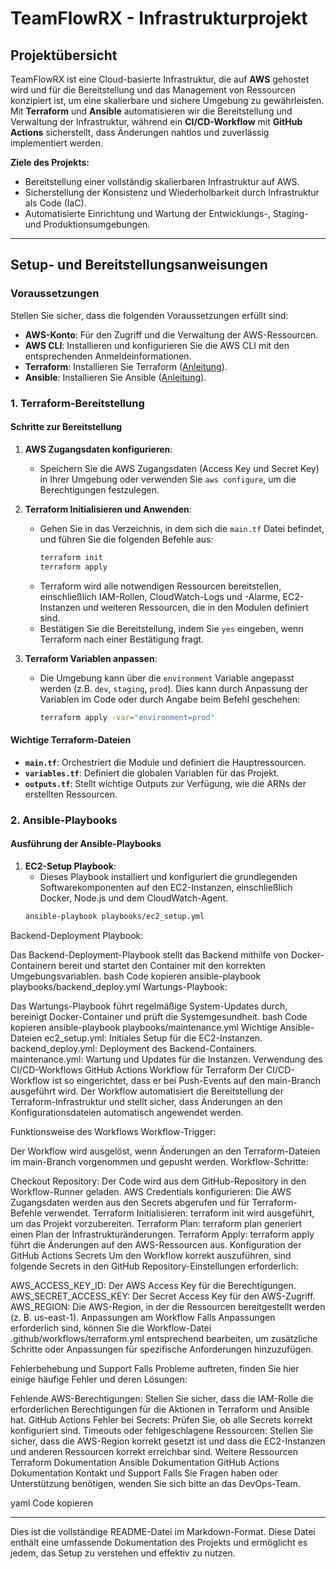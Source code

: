 # TeamFlowRX - Infrastrukturprojekt

## Projektübersicht

TeamFlowRX ist eine Cloud-basierte Infrastruktur, die auf **AWS** gehostet wird und für die Bereitstellung und das Management von Ressourcen konzipiert ist, um eine skalierbare und sichere Umgebung zu gewährleisten. Mit **Terraform** und **Ansible** automatisieren wir die Bereitstellung und Verwaltung der Infrastruktur, während ein **CI/CD-Workflow** mit **GitHub Actions** sicherstellt, dass Änderungen nahtlos und zuverlässig implementiert werden.

**Ziele des Projekts:**
- Bereitstellung einer vollständig skalierbaren Infrastruktur auf AWS.
- Sicherstellung der Konsistenz und Wiederholbarkeit durch Infrastruktur als Code (IaC).
- Automatisierte Einrichtung und Wartung der Entwicklungs-, Staging- und Produktionsumgebungen.

---

## Setup- und Bereitstellungsanweisungen

### Voraussetzungen

Stellen Sie sicher, dass die folgenden Voraussetzungen erfüllt sind:
- **AWS-Konto**: Für den Zugriff und die Verwaltung der AWS-Ressourcen.
- **AWS CLI**: Installieren und konfigurieren Sie die AWS CLI mit den entsprechenden Anmeldeinformationen.
- **Terraform**: Installieren Sie Terraform ([Anleitung](https://learn.hashicorp.com/tutorials/terraform/install-cli)).
- **Ansible**: Installieren Sie Ansible ([Anleitung](https://docs.ansible.com/ansible/latest/installation_guide/intro_installation.html)).

### 1. Terraform-Bereitstellung

#### Schritte zur Bereitstellung

1. **AWS Zugangsdaten konfigurieren**:
   - Speichern Sie die AWS Zugangsdaten (Access Key und Secret Key) in Ihrer Umgebung oder verwenden Sie `aws configure`, um die Berechtigungen festzulegen.

2. **Terraform Initialisieren und Anwenden**:
   - Gehen Sie in das Verzeichnis, in dem sich die `main.tf` Datei befindet, und führen Sie die folgenden Befehle aus:
     ```bash
     terraform init
     terraform apply
     ```
   - Terraform wird alle notwendigen Ressourcen bereitstellen, einschließlich IAM-Rollen, CloudWatch-Logs und -Alarme, EC2-Instanzen und weiteren Ressourcen, die in den Modulen definiert sind.
   - Bestätigen Sie die Bereitstellung, indem Sie `yes` eingeben, wenn Terraform nach einer Bestätigung fragt.

3. **Terraform Variablen anpassen**:
   - Die Umgebung kann über die `environment` Variable angepasst werden (z.B. `dev`, `staging`, `prod`). Dies kann durch Anpassung der Variablen im Code oder durch Angabe beim Befehl geschehen:
     ```bash
     terraform apply -var="environment=prod"
     ```

#### Wichtige Terraform-Dateien

- **`main.tf`**: Orchestriert die Module und definiert die Hauptressourcen.
- **`variables.tf`**: Definiert die globalen Variablen für das Projekt.
- **`outputs.tf`**: Stellt wichtige Outputs zur Verfügung, wie die ARNs der erstellten Ressourcen.

### 2. Ansible-Playbooks

#### Ausführung der Ansible-Playbooks

1. **EC2-Setup Playbook**:
   - Dieses Playbook installiert und konfiguriert die grundlegenden Softwarekomponenten auf den EC2-Instanzen, einschließlich Docker, Node.js und dem CloudWatch-Agent.
   ```bash
   ansible-playbook playbooks/ec2_setup.yml
Backend-Deployment Playbook:

Das Backend-Deployment-Playbook stellt das Backend mithilfe von Docker-Containern bereit und startet den Container mit den korrekten Umgebungsvariablen.
bash
Code kopieren
ansible-playbook playbooks/backend_deploy.yml
Wartungs-Playbook:

Das Wartungs-Playbook führt regelmäßige System-Updates durch, bereinigt Docker-Container und prüft die Systemgesundheit.
bash
Code kopieren
ansible-playbook playbooks/maintenance.yml
Wichtige Ansible-Dateien
ec2_setup.yml: Initiales Setup für die EC2-Instanzen.
backend_deploy.yml: Deployment des Backend-Containers.
maintenance.yml: Wartung und Updates für die Instanzen.
Verwendung des CI/CD-Workflows
GitHub Actions Workflow für Terraform
Der CI/CD-Workflow ist so eingerichtet, dass er bei Push-Events auf den main-Branch ausgeführt wird. Der Workflow automatisiert die Bereitstellung der Terraform-Infrastruktur und stellt sicher, dass Änderungen an den Konfigurationsdateien automatisch angewendet werden.

Funktionsweise des Workflows
Workflow-Trigger:

Der Workflow wird ausgelöst, wenn Änderungen an den Terraform-Dateien im main-Branch vorgenommen und gepusht werden.
Workflow-Schritte:

Checkout Repository: Der Code wird aus dem GitHub-Repository in den Workflow-Runner geladen.
AWS Credentials konfigurieren: Die AWS Zugangsdaten werden aus den Secrets abgerufen und für Terraform-Befehle verwendet.
Terraform Initialisieren: terraform init wird ausgeführt, um das Projekt vorzubereiten.
Terraform Plan: terraform plan generiert einen Plan der Infrastrukturänderungen.
Terraform Apply: terraform apply führt die Änderungen auf den AWS-Ressourcen aus.
Konfiguration der GitHub Actions Secrets
Um den Workflow korrekt auszuführen, sind folgende Secrets in den GitHub Repository-Einstellungen erforderlich:

AWS_ACCESS_KEY_ID: Der AWS Access Key für die Berechtigungen.
AWS_SECRET_ACCESS_KEY: Der Secret Access Key für den AWS-Zugriff.
AWS_REGION: Die AWS-Region, in der die Ressourcen bereitgestellt werden (z. B. us-east-1).
Anpassungen am Workflow
Falls Anpassungen erforderlich sind, können Sie die Workflow-Datei .github/workflows/terraform.yml entsprechend bearbeiten, um zusätzliche Schritte oder Anpassungen für spezifische Anforderungen hinzuzufügen.

Fehlerbehebung und Support
Falls Probleme auftreten, finden Sie hier einige häufige Fehler und deren Lösungen:

Fehlende AWS-Berechtigungen: Stellen Sie sicher, dass die IAM-Rolle die erforderlichen Berechtigungen für die Aktionen in Terraform und Ansible hat.
GitHub Actions Fehler bei Secrets: Prüfen Sie, ob alle Secrets korrekt konfiguriert sind.
Timeouts oder fehlgeschlagene Ressourcen: Stellen Sie sicher, dass die AWS-Region korrekt gesetzt ist und dass die EC2-Instanzen und anderen Ressourcen korrekt erreichbar sind.
Weitere Ressourcen
Terraform Dokumentation
Ansible Dokumentation
GitHub Actions Dokumentation
Kontakt und Support
Falls Sie Fragen haben oder Unterstützung benötigen, wenden Sie sich bitte an das DevOps-Team.

yaml
Code kopieren

---

Dies ist die vollständige README-Datei im Markdown-Format. Diese Datei enthält eine umfassende Dokumentation des Projekts und ermöglicht es jedem, das Setup zu verstehen und effektiv zu nutzen.